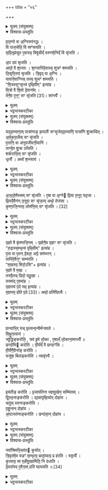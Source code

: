 +++
title = "०६"

+++

<details><summary>मूलम् (संयुक्तम्)</summary>

वा॒रु॒णो वा अ॒ग्निरुप॑नद्धो॒ वि पाज॒सेति॒ वि स्रꣳ॑सयति सवि॒तृप्र॑सूत ए॒वास्य॒ विषू॑चीव्ँवरुणमे॒निव्ँवि सृ॑जत्य॒प उप॑ सृज॒त्यापो॒ वै शा॒न्ताश्शा॒न्ताभि॑रे॒वास्य॒ शुचꣳ॑ शमयति ति॒सृभि॒रुप॑ सृजति त्रि॒वृद्वा अ॒ग्निर्यावा॑ने॒वाग्निस्तस्य॒ शुचꣳ॑ शमयति मि॒त्रस्स॒ꣳ॒सृज्य॑ पृथि॒वीमित्या॑ह मि॒त्रो वै शि॒वो दे॒वाना॒न्तेनै॒व [31]  
ए॒न॒ꣳ॒ सꣳ सृ॑जति॒ शान्त्यै॒
</details>

<details open><summary>विश्वास-प्रस्तुतिः</summary>

वा॒रु॒णो वा अ॒ग्निरुप॑नद्धः ।  
वि पाज॒सेति॒ वि स्रꣳ॑सयति ।  
स॒वि॒तृप्र॑सूत ए॒वास्य॒ विषू॑चीव्ँ वरुणमे॒निव्ँ वि सृ॑जति ।   

अ॒प उप॑ सृजति ।  
आपो॒ वै शा॒न्ताः ।  शा॒न्ताभि॑रे॒वास्य॒ शुचꣳ॑ शमयति ।   
ति॒सृभि॒रुप॑ सृजति । त्रि॒वृद् वा अ॒ग्निः ।  
यावा॑ने॒वाग्निस् तस्य॒ शुचꣳ॑ शमयति ।  
"मि॒त्रस्स॒ꣳ॒सृज्य॑ पृथि॒वीम्" इत्या॑ह ।  
मि॒त्रो वै शि॒वो दे॒वाना᳚म् ।   
तेनै॒व  ए॒न॒ꣳ॒ सꣳ सृ॑जति [31]।  शा॑न्त्यै᳚ ।   
</details>

<details><summary>मूलम्</summary>

वा॒रु॒णो वा अ॒ग्निरुप॑नद्धः ।  
वि पाज॒सेति॒ वि स्रꣳ॑सयति ।  
स॒वि॒तृप्र॑सूत ए॒वास्य॒ विषू॑चीव्ँ वरुणमे॒निव्ँ वि सृ॑जति ।   

अ॒प उप॑ सृजति ।  
आपो॒ वै शा॒न्ताः ।  शा॒न्ताभि॑रे॒वास्य॒ शुचꣳ॑ शमयति ।   
ति॒सृभि॒रुप॑ सृजति । त्रि॒वृद् वा अ॒ग्निः ।  
यावा॑ने॒वाग्निस् तस्य॒ शुचꣳ॑ शमयति ।  
"मि॒त्रस्स॒ꣳ॒सृज्य॑ पृथि॒वीम्" इत्या॑ह ।  
मि॒त्रो वै शि॒वो दे॒वाना᳚म् ।   
तेनै॒व  ए॒न॒ꣳ॒ सꣳ सृ॑जति [31]।  शा॑न्त्यै᳚ ।   
</details>

<details><summary>भट्टभास्करटीका</summary>

1वरुणो वा इत्यादि ॥ विषूचीं विष्वग्गमनां वरुणमेनिं वरुणशरीरं विसृजति विश्लथयति अनेन विस्रंसनेन । अप उपसृजतीति । आपोहिष्ठादिभिः । त्रिवृद्वा इति । साहचर्यात्ताच्छब्द्यम् । त्रिरूपत्वात्त्रिवृत्त्वम् । मित्रस्संसृज्येति द्वाभ्यामर्मकपालादिभिरेनं संसृजतीति ॥
</details>

<details><summary>मूलम् (संयुक्तम्)</summary>

यद्ग्रा॒म्याणा॒म्पात्रा॑णाङ्क॒पालैः᳚ सꣳसृ॒जेद्ग्रा॒म्याणि॒ पात्रा॑णि शु॒चार्प॑येदर्मकपा॒लैस्सꣳ सृ॑जत्ये॒तानि॒ वा अ॑नुपजीवनी॒यानि॒ तान्ये॒व शु॒चार्प॑यति॒ शर्क॑राभि॒स्सꣳ सृ॑जति॒ धृत्या॒ अथो॑ श॒न्त्वाय
</details>

<details open><summary>विश्वास-प्रस्तुतिः</summary>

यद्ग्रा॒म्याणा॒म् पात्रा॑णाङ् क॒पालैः᳚ सꣳसृ॒जेद्ग्रा॒म्याणि॒ पात्रा॑णि शु॒चार्प॑येत् ।  
अ॒र्म॒क॒पा॒लैस् सꣳ सृ॑जति ।  
ए॒तानि॒ वा अ॑नुपजीवनी॒यानि॑ ।  
तान्ये॒व शु॒चा ऽर्प॑यति ।  
शर्क॑राभि॒स् सꣳ सृ॑जति ।  
धृत्यै᳚ । अथो॑ श॒न्त्वाय॑ ।  
</details>

<details><summary>मूलम्</summary>

यद्ग्रा॒म्याणा॒म् पात्रा॑णाङ् क॒पालैः᳚ सꣳसृ॒जेद्ग्रा॒म्याणि॒ पात्रा॑णि शु॒चार्प॑येत् ।  
अ॒र्म॒क॒पा॒लैस् सꣳ सृ॑जति ।  
ए॒तानि॒ वा अ॑नुपजीवनी॒यानि॑ ।  
तान्ये॒व शु॒चा ऽर्प॑यति ।  
शर्क॑राभि॒स् सꣳ सृ॑जति ।  
धृत्यै᳚ । अथो॑ श॒न्त्वाय॑ ।  
</details>

<details><summary>भट्टभास्करटीका</summary>

2यद्ग्राम्याणामित्यादि ॥ अर्मकपालानि पुरातनशून्याधिवासलोष्ठानि । शर्कराः शुक्ला मृत्परिणामाः । अथो अपि च शंत्वाय सुखस्थानाय ॥
</details>

<details><summary>मूलम् (संयुक्तम्)</summary>

अ॑जलो॒मैस्सꣳ सृ॑जत्ये॒षा वा अ॒ग्ने प्रि॒या त॒नूर्यद॒जा प्रि॒ययै॒वैन॑न्त॒नुवा॒ सꣳ सृ॑ज॒त्यथो॒ तेज॑सा कृष्णाजि॒नस्य॒ लोम॑भि॒स्सम् [32]  
सृ॒ज॒ति॒
</details>

<details open><summary>विश्वास-प्रस्तुतिः</summary>

अ॒ज॒लो॒मैस्सम् सꣳ सृ॑जति ।
ए॒षा वा अ॒ग्ने प्रि॒या त॒नूर् यद॒जा ।  
प्रि॒ययै॒वैन॑न् त॒नुवा॒ सꣳ सृ॑ज॒त्य् अथो॒ तेज॑सा ।  
कृ॒ष्णा॒जि॒नस्य॒ लोम॑भि॒स् सꣳ सृ॑जति । [32]  
</details>

<details><summary>मूलम्</summary>

अ॒ज॒लो॒मैस्सम् सꣳ सृ॑जति ।
ए॒षा वा अ॒ग्ने प्रि॒या त॒नूर् यद॒जा ।  
प्रि॒ययै॒वैन॑न् त॒नुवा॒ सꣳ सृ॑ज॒त्य् अथो॒ तेज॑सा ।  
कृ॒ष्णा॒जि॒नस्य॒ लोम॑भि॒स् सꣳ सृ॑जति । [32]  
</details>

<details><summary>भट्टभास्करटीका</summary>

3अजलोमैरिति ॥ 'अच्प्रत्यन्ववपूर्वात्' इति योगविभागादच् समासान्तः । अग्नेः प्रिया तनूरिति । 'आग्नेयी वा एषा' । यदजा' इति । अथो अपि च तेजसैवैनं संसृजति अजलोमव्याजेन ॥
</details>

<details><summary>मूलम् (संयुक्तम्)</summary>

य॒ज्ञो वै कृ॑ष्णाजि॒नय्ँय॒ज्ञेनै॒व य॒ज्ञꣳ सꣳ सृ॑जति रु॒द्रास्स॒म्भृत्य॑ पृथि॒वीमित्या॑है॒ता वा ए॒तन्दे॒वता॒ अग्रे॒ सम॑भर॒न्ताभि॑रे॒वैन॒ꣳ॒ सम्भ॑रति म॒खस्य॒ शिरो॒ऽसीत्या॑ह य॒ज्ञो वै म॒खस्तस्यै॒तच्छिरो॒ यदु॒खा तस्मा॑दे॒वमा॑ह य॒ज्ञस्य॑ प॒दे स्थ॒ इत्या॑ह य॒ज्ञस्य॒ ह्ये॑ते [33]  
प॒दे अथो॒ प्रति॑ष्ठित्यै॒
</details>

<details open><summary>विश्वास-प्रस्तुतिः</summary>

य॒ज्ञो वै कृ॑ष्णाजि॒नम् । य॒ज्ञेनै॒व य॒ज्ञꣳ सꣳ सृ॑जति ।  
"रु॒द्रास्स॒म्भृत्य॑ पृथि॒वीम्" इत्या॑ह ।  
ए॒ता वा ए॒तन् दे॒वता॒ अग्रे॒ सम॑भरन् ।  
ताभि॑रे॒वैन॒ꣳ॒ सम्भ॑रति ।  
"म॒खस्य॒ शिरो॒ऽसि"+ इत्या॑ह ।  
य॒ज्ञो वै म॒खः ।  
तस्यै॒तच् छिरो॒ यदु॒खा ।  
तस्मा॑द् ए॒वमा॑ह ।  
य॒ज्ञस्य॑ प॒दे स्थ॒ इत्या॑ह ।  
य॒ज्ञस्य॒ ह्ये॑ते प॒दे  [33]। अथो॒ प्रति॑ष्ठित्यै ।  
</details>

<details><summary>मूलम्</summary>

य॒ज्ञो वै कृ॑ष्णाजि॒नम् । य॒ज्ञेनै॒व य॒ज्ञꣳ सꣳ सृ॑जति ।  
"रु॒द्रास्स॒म्भृत्य॑ पृथि॒वीम्" इत्या॑ह ।  
ए॒ता वा ए॒तन् दे॒वता॒ अग्रे॒ सम॑भरन् ।  
ताभि॑रे॒वैन॒ꣳ॒ सम्भ॑रति ।  
"म॒खस्य॒ शिरो॒ऽसि"+ इत्या॑ह ।  
य॒ज्ञो वै म॒खः ।  
तस्यै॒तच् छिरो॒ यदु॒खा ।  
तस्मा॑द् ए॒वमा॑ह ।  
य॒ज्ञस्य॑ प॒दे स्थ॒ इत्या॑ह ।  
य॒ज्ञस्य॒ ह्ये॑ते प॒दे  [33]। अथो॒ प्रति॑ष्ठित्यै ।  
</details>

<details><summary>भट्टभास्करटीका</summary>

4यज्ञो वै कृष्णाजिनमिति ॥ प्रधानाङ्गत्वात् । यज्ञेनैव यज्ञजन्यमग्निं संसृजति । रुद्रास्संभृत्येति मृदं संक्षिपति । मखस्य शिरोसीति पिण्डकरणमन्त्रः । यज्ञस्य शिरस्थानीया उखा; प्रधानत्वात्, आहवनीयधारणाच्च । अस्य मन्त्रस्य रुद्रास्संभृत्येति संभवरणानन्तरभावित्वे संसृष्टामित्याद्यतिक्रमेणास्मिन्नाम्नानं समानजातीयासाहित्यलाभाय । यज्ञस्य पदे स्थ इति मृदमङ्गुष्ठाभ्यां उपनिगृह्णाति ॥
</details>

<details><summary>मूलम् (संयुक्तम्)</summary>

प्रान्याभि॒र्यच्छ॒त्यन्व॒न्यैर्म॑न्त्रयते मिथुन॒त्वाय॒ त्र्यु॑द्धिङ्करोति॒ त्रय॑ इ॒मे लो॒का ए॒षाल्ँलो॒काना॒माप्त्यै॒ छन्दो॑भि करोति वी॒र्य॑व्ँवै छन्दाꣳ॑सि वी॒र्ये॑णै॒वैना᳚ङ्करोति॒ यजु॑षा॒ बिल॑ङ्करोति॒ व्यावृ॑त्त्या॒
</details>

<details open><summary>विश्वास-प्रस्तुतिः</summary>

प्रान्याभि॒र् यच् छ॒त्यन्व॒न्यैर्म॑न्त्रयते ।  
मि॒थु॒न॒त्वाय॑ ।  
त्र्यु॑द्धिङ्करोति॒ , त्रय॑ इ॒मे लो॒का , ए॒षाल्ँ लो॒काना॒माप्त्यै᳚ ॥  
छन्दो॑भि करोति । वी॒र्य॑व्ँ वै छन्दाꣳ॑सि ।  
वी॒र्ये॑णै॒वैना᳚ङ् करोति ।  
यजु॑षा॒ बिल॑ङ्करोति । व्यावृ॑त्त्यै ।  
</details>

<details><summary>मूलम्</summary>

प्रान्याभि॒र् यच् छ॒त्यन्व॒न्यैर्म॑न्त्रयते ।  
मि॒थु॒न॒त्वाय॑ ।  
त्र्यु॑द्धिङ्करोति॒ , त्रय॑ इ॒मे लो॒का , ए॒षाल्ँ लो॒काना॒माप्त्यै᳚ ॥  
छन्दो॑भि करोति । वी॒र्य॑व्ँ वै छन्दाꣳ॑सि ।  
वी॒र्ये॑णै॒वैना᳚ङ् करोति ।  
यजु॑षा॒ बिल॑ङ्करोति । व्यावृ॑त्त्यै ।  
</details>

<details><summary>भट्टभास्करटीका</summary>

5प्रान्याभिरिति ॥ अन्याभिः ऋग्भिः प्रत्तान् पिण्डान् अन्यैः यजुर्भिरनुमन्त्रयत इति यावत् । 'संसृष्टां वसुभिः' इत्याद्या ऋचः । 'वसवस्त्वा कृण्वन्तु' इत्यादियजूंषि । अन्याभ्यां तृतीयम् । उद्धीयत इति उद्धिः उन्नतोऽवयवः । त्र्युद्धिं उखां करोति । त्रित्वान्वयात् लोकत्रयावाप्त्यै भवति । छन्दोभिरिति, 'वसवस्त्वा कृण्वन्तु' इत्युख्यैः चतुर्भिः पिण्डानुमन्त्रणैः । वीर्यं वा इति । तद्धेतुत्वात्ताच्छब्द्यम् । यजुषेति । 'अदितिस्ते बिलं' इति छन्दोरहितेन ॥
</details>

<details><summary>मूलम् (संयुक्तम्)</summary>

इय॑तीङ्करोति प्र॒जाप॑तिना यज्ञमु॒खेन॒ सम्मि॑तान्द्विस्त॒नाङ्क॑रोति॒ द्यावा॑पृथि॒व्योर्दोहा॑य॒ चतु॑स्स्तनाङ्करोति पशू॒नान्दोहा॑या॒ष्टास्त॑नाङ्करोति॒ छन्द॑सा॒न्दोहा॑य॒
</details>

<details open><summary>विश्वास-प्रस्तुतिः</summary>

इय॑तीङ् करोति ।
प्र॒जाप॑तिना यज्ञमु॒खेन॒ सम्मि॑ताम् ।  
द्वि॒स्त॒नाङ्क॑रोति । द्यावा॑पृथि॒व्योर् दोहा॑य ।  
चतु॑स् स्तनाङ्करोति ।  
प॒शू॒नान् दोहा॑य ।  
अ॒ष्टास्त॑नाङ्करोति । छन्द॑सा॒न् दोहा॑य ।  
</details>

<details><summary>मूलम्</summary>

इय॑तीङ् करोति ।
प्र॒जाप॑तिना यज्ञमु॒खेन॒ सम्मि॑ताम् ।  
द्वि॒स्त॒नाङ्क॑रोति । द्यावा॑पृथि॒व्योर् दोहा॑य ।  
चतु॑स् स्तनाङ्करोति ।  
प॒शू॒नान् दोहा॑य ।  
अ॒ष्टास्त॑नाङ्करोति । छन्द॑सा॒न् दोहा॑य ।  
</details>

<details><summary>भट्टभास्करटीका</summary>

6इयतीमिति ॥ केनचित्परिमाणेन परिमितमिति यावत् । प्रादेशमिति केचित् । इदं परिमाणमस्य 'किमिदंभ्यां वोघः' इति वतुप् घकारश्च । 'इदं किमोरीश्की', यस्येति लोपः । उदात्तनिवृत्तिस्वरेण उदात्तः । प्रादेशमात्रमूर्ध्वप्रमाणेन अरत्निमात्रं तिर्यक्प्रमाणेन व्यायाममात्रं समन्तपरिमाणेन । प्रजापतिनेति । मुखं च प्रादेशमात्रं 'यज्ञमुखं वै प्रजापतिः' इति, तेनैव संमिता कृता भवति । द्विस्तनामिति । द्वौ स्तनावस्याः अश्रीणां रास्नायाश्च सन्धाविति । क्रोडादित्वात् ङीषभावः । 'सङ्ख्यायास्स्तनः' इत्युत्तरपदान्तोदात्तत्वम् । चतुस्स्तनामिति । 'विभाषा छन्दसि' इति अन्तोदात्ताभावे बहुव्रीहिस्वरः । एवमष्टास्तनामिति छान्दसमात्वम् । छन्दसामिति । गायत्र्यादीनि सादिच्छन्दांस्यष्टौ ॥
</details>

<details><summary>मूलम् (संयुक्तम्)</summary>

नवा᳚श्रिमभि॒चर॑त कुर्यात्त्रि॒वृत॑मे॒व वज्रꣳ॑ स॒म्भृत्य॒ भ्रातृ॑व्याय॒ प्र ह॑रति॒ स्तृत्यै॑ कृ॒त्वाय॒ सा म॒हीमु॒खामिति॒ नि द॑धाति दे॒वता᳚स्वे॒वैना॒म्प्रति॑ ष्ठापयति ॥ [34]  
</details>

<details open><summary>विश्वास-प्रस्तुतिः</summary>

नवा᳚श्रिमभि॒चर॑त कुर्यात् ।  
त्रि॒वृत॑मे॒व वज्रꣳ॑ स॒म्भृत्य॒ भ्रातृ॑व्याय॒ प्र ह॑रति । स्तृत्यै᳚ ।  
कृ॒त्वाय॒ सा म॒हीमु॒खामिति॒ नि द॑धाति ।  
दे॒वता᳚स्व् ए॒वैना॒म् प्रति॑ ष्ठापयति ॥ [34]  
</details>

<details><summary>मूलम्</summary>

नवा᳚श्रिमभि॒चर॑त कुर्यात् ।  
त्रि॒वृत॑मे॒व वज्रꣳ॑ स॒म्भृत्य॒ भ्रातृ॑व्याय॒ प्र ह॑रति । स्तृत्यै᳚ ।  
कृ॒त्वाय॒ सा म॒हीमु॒खामिति॒ नि द॑धाति ।  
दे॒वता᳚स्व् ए॒वैना॒म् प्रति॑ ष्ठापयति ॥ [34]  
</details>

<details><summary>भट्टभास्करटीका</summary>

7नवाश्रिमिति ॥ अभिचरतोन्यत्र चतुरश्रिमष्टाश्रिं वा । त्रिवृतमिति । त्र्यवयवात्त्रिवृत्त्वम् । वज्रस्य स्तृत्यै छादनाय भवति । कृत्वायेति खरे उखानिधानमन्त्रः ॥

इति पञ्चमे प्रथमे षष्ठोनुवाकः ॥  
</details>
